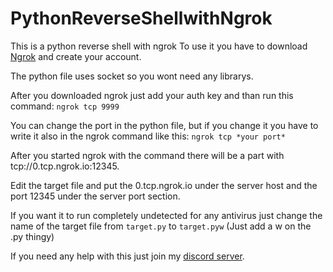 # PythonReverseShellwithNgrok
 This is a python reverse shell with ngrok
 To use it you have to download [Ngrok](https://www.ngrok.com) and create your account.

 The python file uses socket so you wont need any librarys.

 After you downloaded ngrok just add your auth key and than run this command:
 `ngrok tcp 9999`

 You can change the port in the python file, but if you change it you have to write it also in the ngrok command like this:
 `ngrok tcp *your port*`

 After you started ngrok with the command there will be a part with tcp://0.tcp.ngrok.io:12345.

 Edit the target file and put the 0.tcp.ngrok.io under the server host and the port 12345 under the server port section.


If you want it to run completely undetected for any antivirus just change the name of the target file from `target.py` to `target.pyw` (Just add a w on the .py thingy)


 If you need any help with this just join my [discord server](https://discord.gg/WrKjFQ5a5C).

